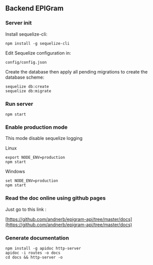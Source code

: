 ## Backend EPIGram

### Server init

Install sequelize-cli:

    npm install -g sequelize-cli

Edit Sequelize configuration in:

    config/config.json

Create the database then apply all pending migrations to create the database scheme:

    sequelize db:create
    sequelize db:migrate

### Run server

    npm start

### Enable production mode

This mode disable sequelize logging

Linux

    export NODE_ENV=production
    npm start

Windows

    set NODE_ENV=production
    npm start

### Read the doc online using github pages

Just go to this link :

[https://github.com/andnerb/epigram-api/tree/master/docs](https://github.com/andnerb/epigram-api/tree/master/docs)
    
### Generate documentation

    npm install -g apidoc http-server
    apidoc -i routes -o docs
    cd docs && http-server -o

